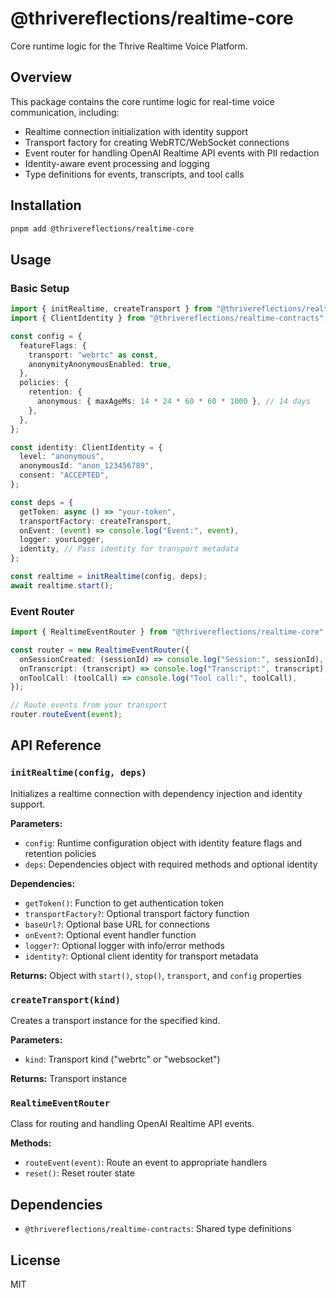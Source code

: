 # @thrivereflections/realtime-core

Core runtime logic for the Thrive Realtime Voice Platform.

## Overview

This package contains the core runtime logic for real-time voice communication, including:

- Realtime connection initialization with identity support
- Transport factory for creating WebRTC/WebSocket connections
- Event router for handling OpenAI Realtime API events with PII redaction
- Identity-aware event processing and logging
- Type definitions for events, transcripts, and tool calls

## Installation

```bash
pnpm add @thrivereflections/realtime-core
```

## Usage

### Basic Setup

```typescript
import { initRealtime, createTransport } from "@thrivereflections/realtime-core";
import { ClientIdentity } from "@thrivereflections/realtime-contracts";

const config = {
  featureFlags: {
    transport: "webrtc" as const,
    anonymityAnonymousEnabled: true,
  },
  policies: {
    retention: {
      anonymous: { maxAgeMs: 14 * 24 * 60 * 60 * 1000 }, // 14 days
    },
  },
};

const identity: ClientIdentity = {
  level: "anonymous",
  anonymousId: "anon_123456789",
  consent: "ACCEPTED",
};

const deps = {
  getToken: async () => "your-token",
  transportFactory: createTransport,
  onEvent: (event) => console.log("Event:", event),
  logger: yourLogger,
  identity, // Pass identity for transport metadata
};

const realtime = initRealtime(config, deps);
await realtime.start();
```

### Event Router

```typescript
import { RealtimeEventRouter } from "@thrivereflections/realtime-core";

const router = new RealtimeEventRouter({
  onSessionCreated: (sessionId) => console.log("Session:", sessionId),
  onTranscript: (transcript) => console.log("Transcript:", transcript),
  onToolCall: (toolCall) => console.log("Tool call:", toolCall),
});

// Route events from your transport
router.routeEvent(event);
```

## API Reference

### `initRealtime(config, deps)`

Initializes a realtime connection with dependency injection and identity support.

**Parameters:**

- `config`: Runtime configuration object with identity feature flags and retention policies
- `deps`: Dependencies object with required methods and optional identity

**Dependencies:**

- `getToken()`: Function to get authentication token
- `transportFactory?`: Optional transport factory function
- `baseUrl?`: Optional base URL for connections
- `onEvent?`: Optional event handler function
- `logger?`: Optional logger with info/error methods
- `identity?`: Optional client identity for transport metadata

**Returns:** Object with `start()`, `stop()`, `transport`, and `config` properties

### `createTransport(kind)`

Creates a transport instance for the specified kind.

**Parameters:**

- `kind`: Transport kind ("webrtc" or "websocket")

**Returns:** Transport instance

### `RealtimeEventRouter`

Class for routing and handling OpenAI Realtime API events.

**Methods:**

- `routeEvent(event)`: Route an event to appropriate handlers
- `reset()`: Reset router state

## Dependencies

- `@thrivereflections/realtime-contracts`: Shared type definitions

## License

MIT
